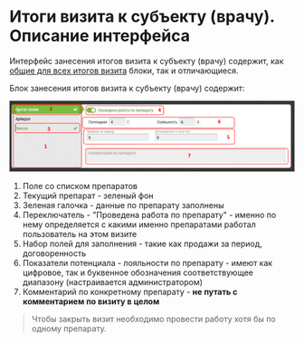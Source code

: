 # Итоги визита к субъекту (врачу). Описание интерфейса

Интерфейс занесения итогов визита к субъекту (врачу) содержит, как [общие для всех итогов визита](rep-visits.html) блоки, так и отличающиеся.

Блок занесения итогов визита к субъекту (врачу) содержит:

![](../images/rep-visits-subject.png)

1. Поле со списком препаратов
2. Текущий препарат - зеленый фон
3. Зеленая галочка - данные по препарату заполнены
4. Переключатель - "Проведена работа по препарату" - именно по нему определяется с какими именно препаратами работал пользователь на этом визите
5. Набор полей для заполнения - такие как продажи за период, договоренность
6. Показатели потенциала - лояльности по препарату - имеют как цифровое, так и буквенное обозначения соответствующее диапазону (настраивается администратором)
7. Комментарий по конкретному препарату - 
**не путать с комментарием по визиту в целом**

> Чтобы закрыть визит необходимо провести работу хотя бы по одному препарату.
